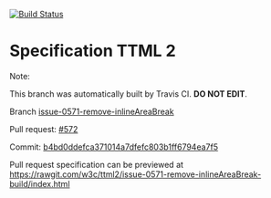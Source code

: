 [![Build Status](https://travis-ci.org/w3c/ttml2.svg?branch=issue-0571-remove-inlineAreaBreak)](https://travis-ci.org/w3c/ttml2)


# Specification TTML 2


Note:


This branch was automatically built by Travis CI. <b>DO NOT EDIT</b>.


 Branch [issue-0571-remove-inlineAreaBreak](https://github.com/w3c/ttml2/tree/issue-0571-remove-inlineAreaBreak)


 Pull request: [#572](https://github.com/w3c/ttml2/pull/572)


 Commit: [b4bd0ddefca371014a7dfefc803b1ff6794ea7f5](https://github.com/w3c/ttml2/commit/b4bd0ddefca371014a7dfefc803b1ff6794ea7f5)

Pull request specification can be previewed at https://rawgit.com/w3c/ttml2/issue-0571-remove-inlineAreaBreak-build/index.html



